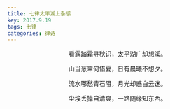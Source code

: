 ```yaml
---
title: 七律太平湖上杂感
key: 2017.9.19
tags: 七律
categories: 律诗
---
```


<p align="center">看露踏霜寻秋识，太平湖广却想溪。
</p>
<p align="center">山当葱翠何惜夏，日有晨曦不想夕。
</p>
<p align="center">流水哪愁青石阻，月光却惑白云迷。
</p>
<p align="center">尘埃丢掉自清爽，一路随缘知东西。
</p>
